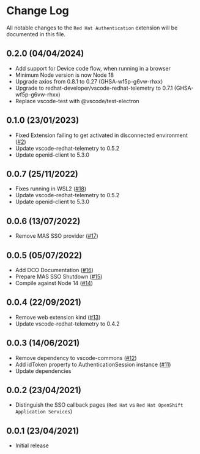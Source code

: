 # Change Log

All notable changes to the `Red Hat Authentication` extension will be documented in this file.

## 0.2.0 (04/04/2024)
- Add support for Device code flow, when running in a browser
- Minimum Node version is now Node 18
- Upgrade axios from 0.8.1 to 0.27 (GHSA-wf5p-g6vw-rhxx)
- Upgrade to redhat-developer/vscode-redhat-telemetry to 0.7.1 (GHSA-wf5p-g6vw-rhxx)
- Replace vscode-test with @vscode/test-electron

## 0.1.0 (23/01/2023)
- Fixed Extension failing to get activated in disconnected environment  ([#2](https://github.com/redhat-developer/vscode-redhat-account/issues/22))
- Update vscode-redhat-telemetry to 0.5.2
- Update openid-client to 5.3.0

## 0.0.7 (25/11/2022)
- Fixes running in WSL2 ([#18](https://github.com/redhat-developer/vscode-redhat-account/issues/18))
- Update vscode-redhat-telemetry to 0.5.2
- Update openid-client to 5.3.0

## 0.0.6 (13/07/2022)
- Remove MAS SSO provider ([#17](https://github.com/redhat-developer/vscode-redhat-account/pull/17))

## 0.0.5 (05/07/2022)
- Add DCO Documentation ([#16](https://github.com/redhat-developer/vscode-redhat-account/pull/16))
- Prepare MAS SSO Shutdown ([#15](https://github.com/redhat-developer/vscode-redhat-account/pull/15))
- Compile against Node 14 ([#14](https://github.com/redhat-developer/vscode-redhat-account/pull/14))

## 0.0.4 (22/09/2021)
- Remove web extension kind ([#13](https://github.com/redhat-developer/vscode-redhat-account/pull/13))
- Update vscode-redhat-telemetry to 0.4.2

## 0.0.3 (14/06/2021)
- Remove dependency to vscode-commons ([#12](https://github.com/redhat-developer/vscode-redhat-account/pull/12))
- Add idToken property to AuthenticationSession instance ([#11](https://github.com/redhat-developer/vscode-redhat-account/pull/11))
- Update dependencies

## 0.0.2 (23/04/2021)

- Distinguish the SSO callback pages (`Red Hat` vs `Red Hat OpenShift Application Services`)

## 0.0.1 (23/04/2021)

- Initial release
